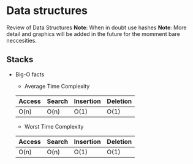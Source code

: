 # Data structures 

Review of Data Structures 
**Note**: When in doubt use hashes
**Note**: More detail and graphics will be added in the future for the momment bare neccesities. 

## Stacks
* Big-O facts 
	* Average Time Complexity 
	
 	 | Access | Search | Insertion | Deletion |
 	 | ------ | ------ | --------- | -------- |
 	 | O(n)   | O(n)   | O(1)	   | O(1)	  |
 
 	* Worst Time Complexity

 	 | Access | Search | Insertion | Deletion | 
 	 | :----- | :----- | :-------- | :------- |  
 	 | O(n)   | O(n)   | O(1)	   | O(1)	  | 
 

